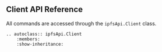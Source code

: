 Client API Reference
--------------------

All commands are accessed through the `ipfsApi.Client` class.

```eval_rst
.. autoclass:: ipfsApi.Client
    :members:
    :show-inheritance:

```
